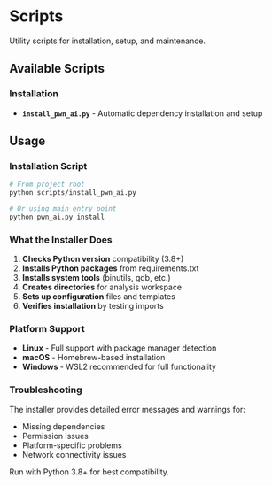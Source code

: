 # Scripts

Utility scripts for installation, setup, and maintenance.

## Available Scripts

### Installation
- **`install_pwn_ai.py`** - Automatic dependency installation and setup

## Usage

### Installation Script
```bash
# From project root
python scripts/install_pwn_ai.py

# Or using main entry point
python pwn_ai.py install
```

### What the Installer Does
1. **Checks Python version** compatibility (3.8+)
2. **Installs Python packages** from requirements.txt
3. **Installs system tools** (binutils, gdb, etc.)
4. **Creates directories** for analysis workspace
5. **Sets up configuration** files and templates
6. **Verifies installation** by testing imports

### Platform Support
- **Linux** - Full support with package manager detection
- **macOS** - Homebrew-based installation
- **Windows** - WSL2 recommended for full functionality

### Troubleshooting
The installer provides detailed error messages and warnings for:
- Missing dependencies
- Permission issues
- Platform-specific problems
- Network connectivity issues

Run with Python 3.8+ for best compatibility.